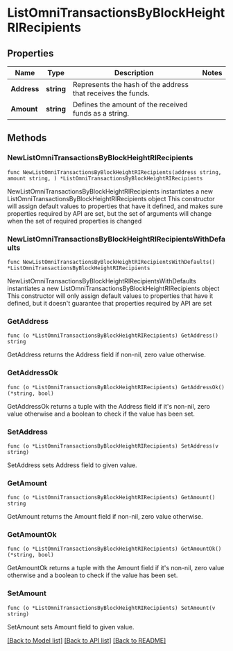 # ListOmniTransactionsByBlockHeightRIRecipients

## Properties

Name | Type | Description | Notes
------------ | ------------- | ------------- | -------------
**Address** | **string** | Represents the hash of the address that receives the funds. | 
**Amount** | **string** | Defines the amount of the received funds as a string. | 

## Methods

### NewListOmniTransactionsByBlockHeightRIRecipients

`func NewListOmniTransactionsByBlockHeightRIRecipients(address string, amount string, ) *ListOmniTransactionsByBlockHeightRIRecipients`

NewListOmniTransactionsByBlockHeightRIRecipients instantiates a new ListOmniTransactionsByBlockHeightRIRecipients object
This constructor will assign default values to properties that have it defined,
and makes sure properties required by API are set, but the set of arguments
will change when the set of required properties is changed

### NewListOmniTransactionsByBlockHeightRIRecipientsWithDefaults

`func NewListOmniTransactionsByBlockHeightRIRecipientsWithDefaults() *ListOmniTransactionsByBlockHeightRIRecipients`

NewListOmniTransactionsByBlockHeightRIRecipientsWithDefaults instantiates a new ListOmniTransactionsByBlockHeightRIRecipients object
This constructor will only assign default values to properties that have it defined,
but it doesn't guarantee that properties required by API are set

### GetAddress

`func (o *ListOmniTransactionsByBlockHeightRIRecipients) GetAddress() string`

GetAddress returns the Address field if non-nil, zero value otherwise.

### GetAddressOk

`func (o *ListOmniTransactionsByBlockHeightRIRecipients) GetAddressOk() (*string, bool)`

GetAddressOk returns a tuple with the Address field if it's non-nil, zero value otherwise
and a boolean to check if the value has been set.

### SetAddress

`func (o *ListOmniTransactionsByBlockHeightRIRecipients) SetAddress(v string)`

SetAddress sets Address field to given value.


### GetAmount

`func (o *ListOmniTransactionsByBlockHeightRIRecipients) GetAmount() string`

GetAmount returns the Amount field if non-nil, zero value otherwise.

### GetAmountOk

`func (o *ListOmniTransactionsByBlockHeightRIRecipients) GetAmountOk() (*string, bool)`

GetAmountOk returns a tuple with the Amount field if it's non-nil, zero value otherwise
and a boolean to check if the value has been set.

### SetAmount

`func (o *ListOmniTransactionsByBlockHeightRIRecipients) SetAmount(v string)`

SetAmount sets Amount field to given value.



[[Back to Model list]](../README.md#documentation-for-models) [[Back to API list]](../README.md#documentation-for-api-endpoints) [[Back to README]](../README.md)


